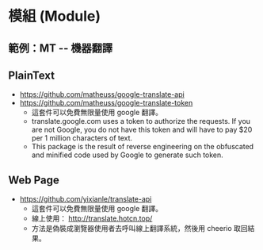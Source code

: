 # 模組 (Module)

## 範例：MT -- 機器翻譯

## PlainText

* https://github.com/matheuss/google-translate-api
* https://github.com/matheuss/google-translate-token
  * 這套件可以免費無限量使用 google 翻譯。
  * translate.google.com uses a token to authorize the requests. If you are not Google, you do not have this token and will have to pay $20 per 1 million characters of text.
  * This package is the result of reverse engineering on the obfuscated and minified code used by Google to generate such token.

## Web Page

* https://github.com/yixianle/translate-api
  * 這套件可以免費無限量使用 google 翻譯。
  * 線上使用： http://translate.hotcn.top/
  * 方法是偽裝成瀏覽器使用者去呼叫線上翻譯系統，然後用 cheerio 取回結果。
